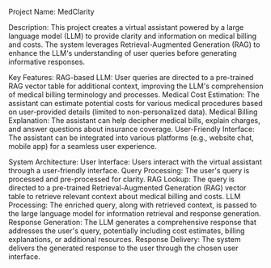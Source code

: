 Project Name: MedClarity 

Description: This project creates a virtual assistant powered by a large language model (LLM) to provide clarity and information on medical billing and costs. The system leverages Retrieval-Augmented Generation (RAG) to enhance the LLM's understanding of user queries before generating informative responses.

Key Features:
RAG-based LLM: User queries are directed to a pre-trained RAG vector table for additional context, improving the LLM's comprehension of medical billing terminology and processes.
Medical Cost Estimation: The assistant can estimate potential costs for various medical procedures based on user-provided details (limited to non-personalized data).
Medical Billing Explanation: The assistant can help decipher medical bills, explain charges, and answer questions about insurance coverage.
User-Friendly Interface: The assistant can be integrated into various platforms (e.g., website chat, mobile app) for a seamless user experience.

System Architecture:
User Interface: Users interact with the virtual assistant through a user-friendly interface.
Query Processing: The user's query is processed and pre-processed for clarity.
RAG Lookup: The query is directed to a pre-trained Retrieval-Augmented Generation (RAG) vector table to retrieve relevant context about medical billing and costs.
LLM Processing: The enriched query, along with retrieved context, is passed to the large language model for information retrieval and response generation.
Response Generation: The LLM generates a comprehensive response that addresses the user's query, potentially including cost estimates, billing explanations, or additional resources.
Response Delivery: The system delivers the generated response to the user through the chosen user interface.
